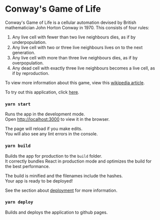 # Conway's Game of Life

Conway's Game of Life is a cellular automation devised by British mathematician John Horton Conway in 1970. This consists of four rules:

1. Any live cell with fewer than two live neighbours dies, as if by underpopulation.
1. Any live cell with two or three live neighbours lives on to the next generation.
1. Any live cell with more than three live neighbours dies, as if by overpopulation.
1. Any dead cell with exactly three live neighbours becomes a live cell, as if by reproduction.

To view more information about this game, view this [wikipedia article](https://en.wikipedia.org/wiki/Conway%27s_Game_of_Life).

To try out this application, click [here](https://tfung.github.io/conways-games-of-life/).

### `yarn start`

Runs the app in the development mode.\
Open [http://localhost:3000](http://localhost:3000) to view it in the browser.

The page will reload if you make edits.\
You will also see any lint errors in the console.

### `yarn build`

Builds the app for production to the `build` folder.\
It correctly bundles React in production mode and optimizes the build for the best performance.

The build is minified and the filenames include the hashes.\
Your app is ready to be deployed!

See the section about [deployment](https://facebook.github.io/create-react-app/docs/deployment) for more information.


### `yarn deploy`

Builds and deploys the application to github pages.